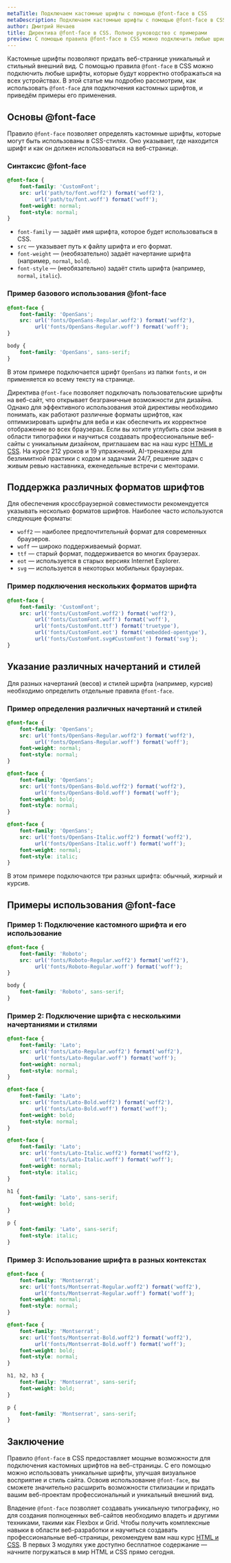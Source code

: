 ```yaml
---
metaTitle: Подключаем кастомные шрифты с помощью @font-face в CSS
metaDescription: Подключаем кастомные шрифты с помощью @font-face в CSS
author: Дмитрий Нечаев
title: Директива @font-face в CSS. Полное руководство с примерами
preview: С помощью правила @font-face в CSS можно подключить любые шрифты, которые будут корректно отображаться на всех устройствах.
---
```


Кастомные шрифты позволяют придать веб-странице уникальный и стильный внешний вид. С помощью правила `@font-face` в CSS можно подключить любые шрифты, которые будут корректно отображаться на всех устройствах. В этой статье мы подробно рассмотрим, как использовать `@font-face` для подключения кастомных шрифтов, и приведём примеры его применения.

## Основы @font-face

Правило `@font-face` позволяет определять кастомные шрифты, которые могут быть использованы в CSS-стилях. Оно указывает, где находится шрифт и как он должен использоваться на веб-странице.

### Синтаксис @font-face

```css
@font-face {
    font-family: 'CustomFont';
    src: url('path/to/font.woff2') format('woff2'),
         url('path/to/font.woff') format('woff');
    font-weight: normal;
    font-style: normal;
}

```

- `font-family` — задаёт имя шрифта, которое будет использоваться в CSS.
- `src` — указывает путь к файлу шрифта и его формат.
- `font-weight` — (необязательно) задаёт начертание шрифта (например, `normal`, `bold`).
- `font-style` — (необязательно) задаёт стиль шрифта (например, `normal`, `italic`).

### Пример базового использования @font-face

```css
@font-face {
    font-family: 'OpenSans';
    src: url('fonts/OpenSans-Regular.woff2') format('woff2'),
         url('fonts/OpenSans-Regular.woff') format('woff');
}

body {
    font-family: 'OpenSans', sans-serif;
}

```

В этом примере подключается шрифт `OpenSans` из папки `fonts`, и он применяется ко всему тексту на странице.

Директива `@font-face` позволяет подключать пользовательские шрифты на веб-сайт, что открывает безграничные возможности для дизайна. Однако для эффективного использования этой директивы необходимо понимать, как работают различные форматы шрифтов, как оптимизировать шрифты для веба и как обеспечить их корректное отображение во всех браузерах. Если вы хотите углубить свои знания в области типографики и научиться создавать профессиональные веб-сайты с уникальным дизайном, приглашаем вас на наш курс [HTML и CSS](https://purpleschool.ru/course/html-css?utm_source=knowledgebase&utm_medium=text&utm_campaign=direktiva-font-face-v-css-polnoe-rukovodstvo-s-primerami). На курсе 212 уроков и 19 упражнений, AI-тренажеры для безлимитной практики с кодом и задачами 24/7, решение задач с живым ревью наставника, еженедельные встречи с менторами.

## Поддержка различных форматов шрифтов

Для обеспечения кроссбраузерной совместимости рекомендуется указывать несколько форматов шрифтов. Наиболее часто используются следующие форматы:

- `woff2` — наиболее предпочтительный формат для современных браузеров.
- `woff` — широко поддерживаемый формат.
- `ttf` — старый формат, поддерживается во многих браузерах.
- `eot` — используется в старых версиях Internet Explorer.
- `svg` — используется в некоторых мобильных браузерах.

### Пример подключения нескольких форматов шрифта

```css
@font-face {
    font-family: 'CustomFont';
    src: url('fonts/CustomFont.woff2') format('woff2'),
         url('fonts/CustomFont.woff') format('woff'),
         url('fonts/CustomFont.ttf') format('truetype'),
         url('fonts/CustomFont.eot') format('embedded-opentype'),
         url('fonts/CustomFont.svg#CustomFont') format('svg');
}

```

## Указание различных начертаний и стилей

Для разных начертаний (весов) и стилей шрифта (например, курсив) необходимо определить отдельные правила `@font-face`.

### Пример определения различных начертаний и стилей

```css
@font-face {
    font-family: 'OpenSans';
    src: url('fonts/OpenSans-Regular.woff2') format('woff2'),
         url('fonts/OpenSans-Regular.woff') format('woff');
    font-weight: normal;
    font-style: normal;
}

@font-face {
    font-family: 'OpenSans';
    src: url('fonts/OpenSans-Bold.woff2') format('woff2'),
         url('fonts/OpenSans-Bold.woff') format('woff');
    font-weight: bold;
    font-style: normal;
}

@font-face {
    font-family: 'OpenSans';
    src: url('fonts/OpenSans-Italic.woff2') format('woff2'),
         url('fonts/OpenSans-Italic.woff') format('woff');
    font-weight: normal;
    font-style: italic;
}

```

В этом примере подключаются три разных шрифта: обычный, жирный и курсив.

## Примеры использования @font-face

### Пример 1: Подключение кастомного шрифта и его использование

```css
@font-face {
    font-family: 'Roboto';
    src: url('fonts/Roboto-Regular.woff2') format('woff2'),
         url('fonts/Roboto-Regular.woff') format('woff');
}

body {
    font-family: 'Roboto', sans-serif;
}

```

### Пример 2: Подключение шрифта с несколькими начертаниями и стилями

```css
@font-face {
    font-family: 'Lato';
    src: url('fonts/Lato-Regular.woff2') format('woff2'),
         url('fonts/Lato-Regular.woff') format('woff');
    font-weight: normal;
    font-style: normal;
}

@font-face {
    font-family: 'Lato';
    src: url('fonts/Lato-Bold.woff2') format('woff2'),
         url('fonts/Lato-Bold.woff') format('woff');
    font-weight: bold;
    font-style: normal;
}

@font-face {
    font-family: 'Lato';
    src: url('fonts/Lato-Italic.woff2') format('woff2'),
         url('fonts/Lato-Italic.woff') format('woff');
    font-weight: normal;
    font-style: italic;
}

h1 {
    font-family: 'Lato', sans-serif;
    font-weight: bold;
}

p {
    font-family: 'Lato', sans-serif;
    font-style: italic;
}

```

### Пример 3: Использование шрифта в разных контекстах

```css
@font-face {
    font-family: 'Montserrat';
    src: url('fonts/Montserrat-Regular.woff2') format('woff2'),
         url('fonts/Montserrat-Regular.woff') format('woff');
    font-weight: normal;
    font-style: normal;
}

@font-face {
    font-family: 'Montserrat';
    src: url('fonts/Montserrat-Bold.woff2') format('woff2'),
         url('fonts/Montserrat-Bold.woff') format('woff');
    font-weight: bold;
    font-style: normal;
}

h1, h2, h3 {
    font-family: 'Montserrat', sans-serif;
    font-weight: bold;
}

p {
    font-family: 'Montserrat', sans-serif;
}

```

## Заключение

Правило `@font-face` в CSS предоставляет мощные возможности для подключения кастомных шрифтов на веб-страницы. С его помощью можно использовать уникальные шрифты, улучшая визуальное восприятие и стиль сайта. Освоив использование `@font-face`, вы сможете значительно расширить возможности стилизации и придать вашим веб-проектам профессиональный и уникальный внешний вид.

Владение `@font-face` позволяет создавать уникальную типографику, но для создания полноценных веб-сайтов необходимо владеть и другими техниками, такими как Flexbox и Grid. Чтобы получить комплексные навыки в области веб-разработки и научиться создавать профессиональные веб-страницы, рекомендуем вам наш курс [HTML и CSS](https://purpleschool.ru/course/html-css?utm_source=knowledgebase&utm_medium=text&utm_campaign=direktiva-font-face-v-css-polnoe-rukovodstvo-s-primerami). В первых 3 модулях уже доступно бесплатное содержание — начните погружаться в мир HTML и CSS прямо сегодня.
